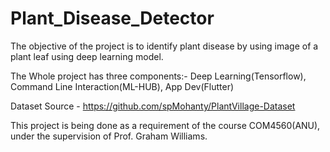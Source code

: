 # Plant_Disease_Detector
The objective of the project is to identify plant disease by using image of a plant leaf using deep learning model.

The Whole project has three components:- Deep Learning(Tensorflow), Command Line Interaction(ML-HUB), App Dev(Flutter)

Dataset Source - https://github.com/spMohanty/PlantVillage-Dataset

This project is being done as a requirement of the course COM4560(ANU), under the supervision of Prof. Graham Williams.
